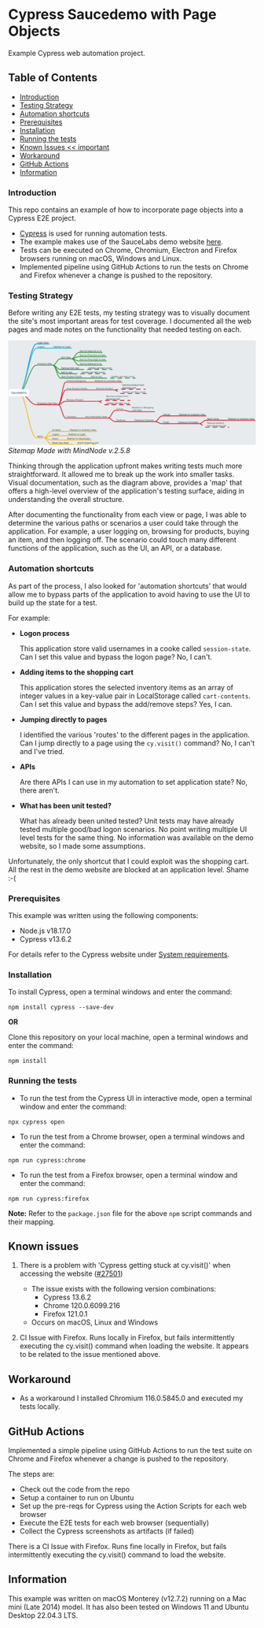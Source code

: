 # Cypress Saucedemo with Page Objects

Example Cypress web automation project.

## Table of Contents

- [Introduction](#introduction)
- [Testing Strategy](#testing-strategy)
- [Automation shortcuts](#automation-shortcuts)
- [Prerequisites](#Prerequisites)
- [Installation](#installation)
- [Running the tests](#running-the-tests)
- [Known Issues << important](#known-issues)
- [Workaround](#workaround)
- [GitHub Actions](#github-actions)
- [Information](#information)

### Introduction

This repo contains an example of how to incorporate page objects into a Cypress E2E project.
- [Cypress](https://www.cypress.io) is used for running automation tests.
- The example makes use of the SauceLabs demo website [here](http://www.saucedemo.com).
- Tests can be executed on Chrome, Chromium, Electron and Firefox browsers running on macOS, Windows and Linux.
- Implemented pipeline using GitHub Actions to run the tests on Chrome and Firefox whenever a change is pushed to the repository.

### Testing Strategy

Before writing any E2E tests, my testing strategy was to visually document the site's most important areas for test coverage. I documented all the web pages and made notes on the functionality that needed testing on each.

![Site map of Saucedemo Website](/assets/images/Saucedemo-Page-Map.png)
*Sitemap Made with MindNode v.2.5.8*

Thinking through the application upfront makes writing tests much more straightforward. It allowed me to break up the work into smaller tasks. Visual documentation, such as the diagram above, provides a 'map' that offers a high-level overview of the application's testing surface, aiding in understanding the overall structure.

After documenting the functionality from each view or page, I was able to  determine the various paths or scenarios a user could take through the application. 
For example, a user logging on, browsing for products, buying an item, and then logging off. 
The scenario could touch many different functions of the application, such as the UI, an API, or a database. 

### Automation shortcuts
As part of the process, I also looked for 'automation shortcuts' that would allow me to bypass parts of the application to avoid having to use the UI to build up the state for a test.

For example:

- **Logon process**

   This application store valid usernames in a cooke called `session-state`. Can I set this value and bypass the logon page? No, I can't.


- **Adding items to the shopping cart**

   This application stores the selected inventory items as an array of integer values in a key-value pair in LocalStorage called `cart-contents`. Can I set this value and bypass the add/remove steps? Yes, I can.


- **Jumping directly to pages**

   I identified the various 'routes' to the different pages in the application. Can I jump directly to a page using the `cy.visit()` command? No, I can't and  I've tried.


- **APIs**

   Are there APIs I can use in my automation to set application state? No, there aren't.


- **What has been unit tested?**
  
  What has already been united tested? Unit tests may have already tested multiple good/bad logon scenarios. No point writing multiple UI level tests for the same thing.  No information was available on the demo website, so I made some assumptions.

Unfortunately, the only shortcut that I could exploit was the shopping cart. All the rest in the demo website are blocked at an application level. Shame :-(

### Prerequisites

This example was written using the following components:

- Node.js v18.17.0
- Cypress v13.6.2

For details refer to the Cypress website under [System requirements](https://docs.cypress.io/guides/getting-started/installing-cypress#System-requirements).

### Installation

To install Cypress, open a terminal windows and enter the command:

```
npm install cypress --save-dev
```

**OR**

Clone this repository on your local machine, open a terminal windows and enter the command:

```
npm install
```

### Running the tests

- To run the test from the Cypress UI in interactive mode, open a terminal window and enter the command:

```
npx cypress open
```

- To run the test from a Chrome browser, open a terminal windows and enter the command:

```
npm run cypress:chrome
```

- To run the test from a Firefox browser, open a terminal window and enter the command:

```
npm run cypress:firefox
```

**Note:** Refer to the `package.json` file for the above `npm` script commands and their mapping.

## Known issues

1. There is a problem with 'Cypress getting stuck at cy.visit()' when accessing the website ([#27501](https://github.com/cypress-io/cypress/issues/27501))

    - The issue exists with the following version combinations:
        - Cypress 13.6.2
        - Chrome 120.0.6099.216
        - Firefox 121.0.1
    - Occurs on macOS, Linux and Windows

2. CI Issue with Firefox. Runs locally in Firefox, but fails intermittently executing the cy.visit() command when loading the website. It appears to be related to the issue mentioned above.

## Workaround

- As a workaround I installed Chromium 116.0.5845.0 and executed my tests locally.

## GitHub Actions

Implemented a simple pipeline using GitHub Actions to run the test suite on Chrome and Firefox whenever a change is pushed to the repository.

The steps are:
- Check out the code from the repo
- Setup a container to run on Ubuntu
- Set up the pre-reqs for Cypress using the Action Scripts for each web browser
- Execute the E2E tests for each web browser (sequentially)
- Collect the Cypress screenshots as artifacts (if failed)

There is a CI Issue with Firefox. Runs fine locally in Firefox, but fails intermittently executing the cy.visit() command to load the website. 

## Information

This example was written on macOS Monterey (v12.7.2) running on a Mac mini (Late 2014) model.
It has also been tested on Windows 11 and Ubuntu Desktop 22.04.3 LTS.
